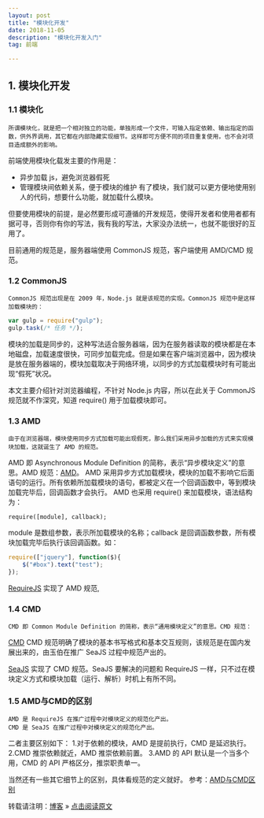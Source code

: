 ```yaml
---
layout: post
title: "模块化开发"
date: 2018-11-05 
description: "模块化开发入门"
tag: 前端  

---     
```

## **1. 模块化开发**

### **1.1 模块化**  

	所谓模块化，就是把一个相对独立的功能，单独形成一个文件，可输入指定依赖、输出指定的函数，供外界调用，其它都在内部隐藏实现细节。这样即可方便不同的项目重复使用，也不会对项目造成额外的影响。

前端使用模块化载发主要的作用是：

* 异步加载 js，避免浏览器假死
* 管理模块间依赖关系，便于模块的维护
有了模块，我们就可以更方便地使用别人的代码，想要什么功能，就加载什么模块。

但要使用模块的前提，是必然要形成可遵循的开发规范，使得开发者和使用者都有据可寻，否则你有你的写法，我有我的写法，大家没办法统一，也就不能很好的互用了。

目前通用的规范是，服务器端使用 CommonJS 规范，客户端使用 AMD/CMD 规范。

### **1.2 CommonJS**

	CommonJS 规范出现是在 2009 年，Node.js 就是该规范的实现。CommonJS 规范中是这样加载模块的：

```javascript
var gulp = require("gulp");
gulp.task(/* 任务 */);
```

模块的加载是同步的，这种写法适合服务器端，因为在服务器读取的模块都是在本地磁盘，加载速度很快，可同步加载完成。但是如果在客户端浏览器中，因为模块是放在服务器端的，模块加载取决于网络环境，以同步的方式加载模块时有可能出现“假死”状况。

本文主要介绍针对浏览器编程，不针对 Node.js 内容，所以在此关于 CommonJS 规范就不作深究，知道 require() 用于加载模块即可。

### **1.3 AMD**
	
	由于在浏览器端，模块使用同步方式加载可能出现假死，那么我们采用异步加载的方式来实现模块加载，这就诞生了 AMD 的规范。

AMD 即 Asynchronous Module Definition 的简称，表示“异步模块定义”的意思。AMD 规范：[AMD](https://github.com/amdjs/amdjs-api/wiki/AMD)。
AMD 采用异步方式加载模块，模块的加载不影响它后面语句的运行。所有依赖所加载模块的语句，都被定义在一个回调函数中，等到模块加载完毕后，回调函数才会执行。
AMD 也采用 require() 来加载模块，语法结构为：

`require([module], callback);`

module 是数组参数，表示所加载模块的名称；callback 是回调函数参数，所有模块加载完毕后执行该回调函数。如：

```javascript
require(["jquery"], function($){
	$("#box").text("test");
});
```

[RequireJS](http://requirejs.org/) 实现了 AMD 规范,

### **1.4 CMD**
	CMD 即 Common Module Definition 的简称，表示“通用模块定义”的意思。CMD 规范：

[CMD](https://github.com/cmdjs/specification/blob/master/draft/module.md)
CMD 规范明确了模块的基本书写格式和基本交互规则，该规范是在国内发展出来的，由玉伯在推广 SeaJS 过程中规范产出的。

[SeaJS](http://seajs.org/docs/) 实现了 CMD 规范。SeaJS 要解决的问题和 RequireJS 一样，只不过在模块定义方式和模块加载（运行、解析）时机上有所不同。

### **1.5 AMD与CMD的区别**

	AMD 是 RequireJS 在推广过程中对模块定义的规范化产出。
	CMD 是 SeaJS 在推广过程中对模块定义的规范化产出。

二者主要区别如下：
1.对于依赖的模块，AMD 是提前执行，CMD 是延迟执行。
2.CMD 推崇依赖就近，AMD 推崇依赖前置。
3.AMD 的 API 默认是一个当多个用，CMD 的 API 严格区分，推崇职责单一。

当然还有一些其它细节上的区别，具体看规范的定义就好。
参考：[AMD与CMD区别](http://zccst.iteye.com/blog/2215317)
<br>

转载请注明：[博客](https://markto22.github.io) » [点击阅读原文](https://markto22.github.io/2018/11/ModularDev_introduce/)